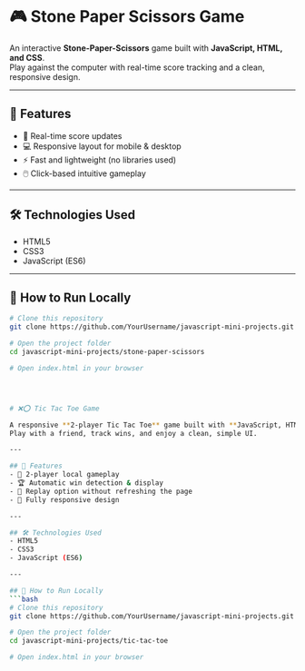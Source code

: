 # 🎮 Stone Paper Scissors Game

An interactive **Stone-Paper-Scissors** game built with **JavaScript, HTML, and CSS**.  
Play against the computer with real-time score tracking and a clean, responsive design.

---

## 🚀 Features
- 🎯 Real-time score updates
- 💻 Responsive layout for mobile & desktop
- ⚡ Fast and lightweight (no libraries used)
- 🖱️ Click-based intuitive gameplay

---

## 🛠️ Technologies Used
- HTML5
- CSS3
- JavaScript (ES6)

---

## 📂 How to Run Locally
```bash
# Clone this repository
git clone https://github.com/YourUsername/javascript-mini-projects.git

# Open the project folder
cd javascript-mini-projects/stone-paper-scissors

# Open index.html in your browser




# ❌⭕ Tic Tac Toe Game

A responsive **2-player Tic Tac Toe** game built with **JavaScript, HTML, and CSS**.  
Play with a friend, track wins, and enjoy a clean, simple UI.

---

## 🚀 Features
- 👥 2-player local gameplay
- 🏆 Automatic win detection & display
- 🔄 Replay option without refreshing the page
- 📱 Fully responsive design

---

## 🛠️ Technologies Used
- HTML5
- CSS3
- JavaScript (ES6)

---

## 📂 How to Run Locally
```bash
# Clone this repository
git clone https://github.com/YourUsername/javascript-mini-projects.git

# Open the project folder
cd javascript-mini-projects/tic-tac-toe

# Open index.html in your browser
